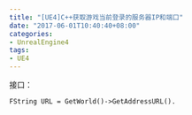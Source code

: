 ```yaml
---
title: "[UE4]C++获取游戏当前登录的服务器IP和端口"
date: "2017-06-01T10:40:40+08:00"
categories:
- UnrealEngine4
tags:
- UE4
---
```


接口：

    FString URL = GetWorld()->GetAddressURL().